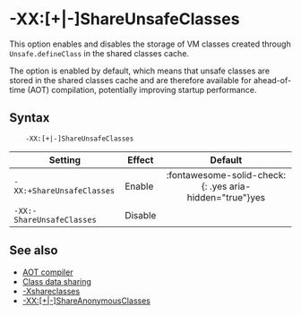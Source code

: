 <!--
* Copyright (c) 2017, 2021 IBM Corp. and others
*
* This program and the accompanying materials are made
* available under the terms of the Eclipse Public License 2.0
* which accompanies this distribution and is available at
* https://www.eclipse.org/legal/epl-2.0/ or the Apache
* License, Version 2.0 which accompanies this distribution and
* is available at https://www.apache.org/licenses/LICENSE-2.0.
*
* This Source Code may also be made available under the
* following Secondary Licenses when the conditions for such
* availability set forth in the Eclipse Public License, v. 2.0
* are satisfied: GNU General Public License, version 2 with
* the GNU Classpath Exception [1] and GNU General Public
* License, version 2 with the OpenJDK Assembly Exception [2].
*
* [1] https://www.gnu.org/software/classpath/license.html
* [2] http://openjdk.java.net/legal/assembly-exception.html
*
* SPDX-License-Identifier: EPL-2.0 OR Apache-2.0 OR GPL-2.0 WITH
* Classpath-exception-2.0 OR LicenseRef-GPL-2.0 WITH Assembly-exception
-->

# -XX:[+|-]ShareUnsafeClasses

This option enables and disables the storage of VM classes created through `Unsafe.defineClass` in the shared classes cache.
 
The option is enabled by default, which means that unsafe classes are stored in the shared classes cache and are therefore available for ahead-of-time (AOT) compilation, potentially improving startup performance.

## Syntax

        -XX:[+|-]ShareUnsafeClasses

| Setting                      | Effect  | Default                                                                        |
|------------------------------|---------|:------------------------------------------------------------------------------:|
| `-XX:+ShareUnsafeClasses`    | Enable  | :fontawesome-solid-check:{: .yes aria-hidden="true"}<span class="sr-only">yes</span> |
| `-XX:-ShareUnsafeClasses`    | Disable |                                                                                |


## See also

- [AOT compiler](aot.md)
- [Class data sharing](shrc.md)
- [-Xshareclasses](xshareclasses.md)
- [-XX:[+|-]ShareAnonymousClasses](xxshareanonymousclasses.md)



<!-- ==== END OF TOPIC ==== xxshareunsafeclasses.md ==== -->
